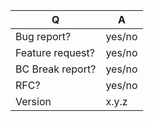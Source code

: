 | Q                | A
| ---------------- | -----
| Bug report?      | yes/no
| Feature request? | yes/no
| BC Break report? | yes/no
| RFC?             | yes/no
| Version          | x.y.z


<!--
- Please fill in this template according to your issue.
- And replace this comment by the description of your issue.
-->

